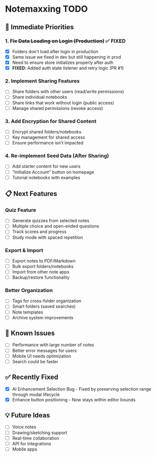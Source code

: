 # Notemaxxing TODO

## 🚀 Immediate Priorities

### 1. ~~Fix Data Loading on Login (Production)~~ ✅ FIXED

- [x] Folders don't load after login in production
- [x] Same issue we fixed in dev but still happening in prod
- [x] Need to ensure store initializes properly after auth
- [x] **FIXED**: Added auth state listener and retry logic (PR #1)

### 2. Implement Sharing Features

- [ ] Share folders with other users (read/write permissions)
- [ ] Share individual notebooks
- [ ] Share links that work without login (public access)
- [ ] Manage shared permissions (revoke access)

### 3. Add Encryption for Shared Content

- [ ] Encrypt shared folders/notebooks
- [ ] Key management for shared access
- [ ] Ensure performance isn't impacted

### 4. Re-implement Seed Data (After Sharing)

- [ ] Add starter content for new users
- [ ] "Initialize Account" button on homepage
- [ ] Tutorial notebooks with examples

## 📋 Next Features

### Quiz Feature

- [ ] Generate quizzes from selected notes
- [ ] Multiple choice and open-ended questions
- [ ] Track scores and progress
- [ ] Study mode with spaced repetition

### Export & Import

- [ ] Export notes to PDF/Markdown
- [ ] Bulk export folders/notebooks
- [ ] Import from other note apps
- [ ] Backup/restore functionality

### Better Organization

- [ ] Tags for cross-folder organization
- [ ] Smart folders (saved searches)
- [ ] Note templates
- [ ] Archive system improvements

## 🐛 Known Issues

- [ ] Performance with large number of notes
- [ ] Better error messages for users
- [ ] Mobile UI needs optimization
- [ ] Search could be faster

## ✅ Recently Fixed

- [x] AI Enhancement Selection Bug - Fixed by preserving selection range through modal lifecycle
- [x] Enhance button positioning - Now stays within editor bounds

## 💡 Future Ideas

- [ ] Voice notes
- [ ] Drawing/sketching support
- [ ] Real-time collaboration
- [ ] API for integrations
- [ ] Mobile apps
